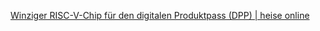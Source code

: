 [Winziger RISC-V-Chip für den digitalen Produktpass (DPP) | heise online](https://www.heise.de/news/Winziger-RISC-V-Chip-fuer-den-digitalen-Produktpass-DPP-10254609.html)